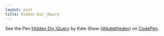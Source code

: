 ```yaml
---
layout: post
title: Hidden Div jQuery
---
```


<p data-height="265" data-theme-id="0" data-slug-hash="xYmKZG" data-default-tab="html,result" data-user="katethedev" data-embed-version="2" data-pen-title="Hidden Div jQuery" data-preview="true" class="codepen">See the Pen <a href="https://codepen.io/katethedev/pen/xYmKZG/">Hidden Div jQuery</a> by Kate Shaw (<a href="https://codepen.io/katethedev">@katethedev</a>) on <a href="https://codepen.io">CodePen</a>.</p>
<script async src="https://static.codepen.io/assets/embed/ei.js"></script>
